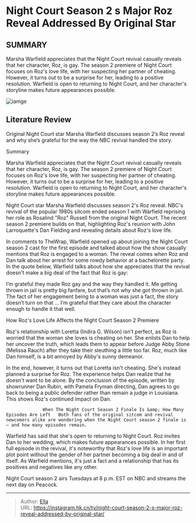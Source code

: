 # Night Court Season 2 s Major Roz Reveal Addressed By Original Star


## SUMMARY 



  Marsha Warfield appreciates that the Night Court revival casually reveals that her character, Roz, is gay.   The season 2 premiere of Night Court focuses on Roz&#39;s love life, with her suspecting her partner of cheating. However, it turns out to be a surprise for her, leading to a positive resolution.   Warfield is open to returning to Night Court, and her character&#39;s storyline makes future appearances possible.  

![iamge](https://static1.srcdn.com/wordpress/wp-content/uploads/2024/01/roz-and-dan-in-night-court-season-2-episode-1.jpg)

## Literature Review
Original Night Court star Marsha Warfield discusses season 2’s Roz reveal and why she’s grateful for the way the NBC revival handled the story.





Summary

  Marsha Warfield appreciates that the Night Court revival casually reveals that her character, Roz, is gay.   The season 2 premiere of Night Court focuses on Roz&#39;s love life, with her suspecting her partner of cheating. However, it turns out to be a surprise for her, leading to a positive resolution.   Warfield is open to returning to Night Court, and her character&#39;s storyline makes future appearances possible.  







Night Court star Marsha Warfield discusses season 2&#39;s Roz reveal. NBC&#39;s revival of the popular 1980s sitcom ended season 1 with Warfield reprising her role as Rosalind &#34;Roz&#34; Russell from the original Night Court. The recent season 2 premiere builds on that, highlighting Roz&#39;s reunion with John Larroquette&#39;s Dan Fielding and revealing details about Roz&#39;s love life.

In comments to TheWrap, Warfield opened up about joining the Night Court season 2 cast for the first episode and talked about how the show casually mentions that Roz is engaged to a woman. The reveal comes when Roz and Dan talk about her arrest for some rowdy behavior at a bachelorette party. In the quote below, Warfield talks about how she appreciates that the revival doesn&#39;t make a big deal of the fact that Roz is gay:


I’m grateful they made Roz gay and the way they handled it. Me getting thrown in jail is pretty big fanfare, but that’s not why she got thrown in jail. The fact of her engagement being to a woman was just a fact, the story doesn’t turn on that … I’m grateful that they care about the character enough to handle it that well.






 How Roz&#39;s Love Life Affects the Night Court Season 2 Premiere 
          

Roz&#39;s relationship with Loretta (Indira G. Wilson) isn&#39;t perfect, as Roz is worried that the woman she loves is cheating on her. She enlists Dan to help her uncover the truth, which leads them to appear before Judge Abby Stone (Melissa Rauch) after they take their sleuthing a little too far. Roz, much like Dan himself, is a bit annoyed by Abby&#39;s sunny demeanor.

In the end, however, it turns out that Loretta isn&#39;t cheating. She&#39;s instead planned a surprise for Roz. The experience helps Dan realize that he doesn&#39;t want to be alone. By the conclusion of the episode, written by showrunner Dan Rubin, with Pamela Fryman directing, Dan agrees to go back to being a public defender rather than remain a judge in Louisiana. This shows Roz&#39;s continued impact on Dan. 




                  When The Night Court Season 2 Finale Is &amp; How Many Episodes Are Left   Both fans of the original sitcom and revival newcomers alike are wondering when the Night Court season 2 finale is — and how many episodes remain.    

Warfield has said that she&#39;s open to returning to Night Court. Roz invites Dan to her wedding, which makes future appearances possible. In her first full episode in the revival, it&#39;s noteworthy that Roz&#39;s love life is an important plot point without the gender of her partner becoming a big deal in and of itself. As Warfield mentions, it&#39;s just a fact and a relationship that has its positives and negatives like any other.



Night Court season 2 airs Tuesdays at 8 p.m. EST on NBC and streams the next day on Peacock.






---

> Author: [Ella](https://instagram.hk.cn/)  
> URL: https://instagram.hk.cn/tv/night-court-season-2-s-major-roz-reveal-addressed-by-original-star/  

